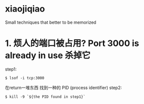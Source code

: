 # xiaojiqiao
Small techniques that better to be memorized

# 1. 烦人的端口被占用? Port 3000 is already in use 杀掉它
  step1: 
   ```
   $ lsof -i tcp:3000
   ```
  在return一堆东西 找到一种的 PID (process identifier)
  step2: 
  ```
  $ kill -9 `${the PID found in step1}` 
  ```
